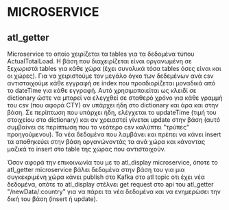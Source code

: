 # MICROSERVICE

## atl_getter

Microservice το οποίο χειρίζεται τα tables για τα δεδομένα τύπου ActualTotalLoad. Η βάση που διαχειρίζεται είναι οργανωμένη σε ξεχωριστά tables για κάθε χώρα (έχει συνολικά τόσα tables όσες είναι και οι χώρες).  Για να χειριστούμε τον μεγάλο όγκο των δεδεμένων ανά csv αντιστοιχούμε κάθε εγγραφή σε index που προσδιορίζεται μοναδικά από το dateTime για κάθε εγγραφή. Αυτό χρησιμοποιείται ως κλειδί σε dictionary ώστε να μπορεί να ελεγχθεί σε σταθερό χρόνο για κάθε γραμμή του csv (που αφορά CTY) αν υπάρχει ήδη στο dictionary και άρα και στην βάση. Σε περίπτωση που υπάρχει ήδη, ελέγχεται το updateTime (τιμή του στοιχείου στο dictionary) και αν χρειαστεί γίνεται update στην βάση (αυτό συμβαίνει σε περίπτωση που το νεότερο csv καλύπτει "τρύπες" προηγούμενου). Τα νέα δεδομένα που λαμβάνει και πρέπει να κάνει insert τα αποθηκεύει στην βάση οργανώνοντάς τα ανά χώρα και κάνοντας μαζικά το insert στο table της χώρας που αντιστοιχούν. 

Όσον αφορά την επικοινωνία του με το atl_display microservice, όποτε το atl_getter microservice βάλει δεδομένα στην βάση του για μια συγκεκριμένη χώρα κάνει publish στο Kafka  στο atl topic οτι έχει νέα δεδομένα, οπότε το atl_display στέλνει get request στο api του atl_getter "/newData/:country" για να πάρει τα νέα δεδομένα και να ενημερώσει την δική του βάση (insert ή update).
